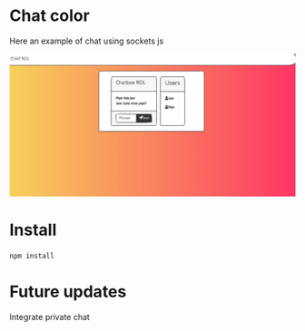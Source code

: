 # Chat color

Here an example of chat using sockets js

![](docs/screenshot.jpeg)

# Install

`npm install`

# Future updates

Integrate private chat
